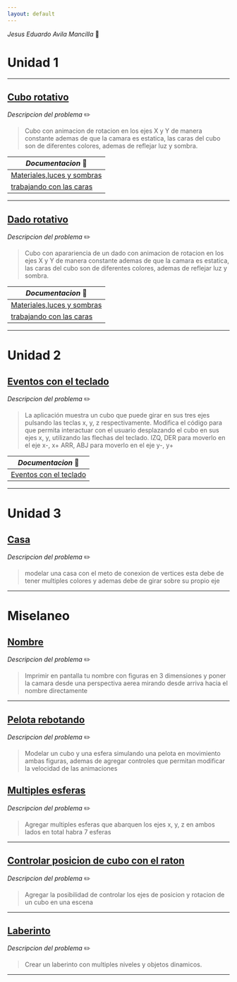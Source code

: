 ```yaml
---
layout: default
---
```


<script>window.onload = function() {
  var link = top.document.createElement("link");
  link.type = "image/x-icon";
  link.rel = "shortcut icon";
  link.href = "https://raw.githubusercontent.com/YOURMATADOR/GraficosPorComputadora1/master/docs/public/img/favicon.ico";
  top.document.getElementsByTagName("head")[0].appendChild(link);
} </script>

  _Jesus Eduardo Avila Mancilla_ :penguin:

# Unidad 1

---
## [Cubo rotativo](/caras3D/cubo.html)

_Descripcion del problema_ :pencil2:



> Cubo con animacion de rotacion en los ejes X y Y de manera constante ademas de que la camara es estatica, las caras del cubo son de diferentes colores, ademas de reflejar luz y sombra.

 _Documentacion_ :page_with_curl: | 
---------|
 [Materiales,luces y sombras](/pdf/materiales_luces_y_sombras.pdf) | 
  [trabajando con las caras](/pdf/trabajando_con_las_caras.pdf) | 
 
 ---

## [Dado rotativo](/dado/cubo.html)

_Descripcion del problema_ :pencil2:



> Cubo con aparariencia de un dado con animacion de rotacion en los ejes X y Y de manera constante ademas de que la camara es estatica, las caras del cubo son de diferentes colores, ademas de reflejar luz y sombra.

 _Documentacion_ :page_with_curl: | 
---------|
 [Materiales,luces y sombras](/pdf/materiales_luces_y_sombras.pdf) | 
  [trabajando con las caras](/pdf/trabajando_con_las_caras.pdf) | 
 
 ---

# Unidad 2

## [Eventos con el teclado](/teclado/teclado.html)

_Descripcion del problema_ :pencil2:



> La aplicación muestra un cubo que puede girar en sus tres ejes pulsando las teclas x, y, z respectivamente. Modifica el código para que permita interactuar con el usuario desplazando el cubo en sus ejes x, y, utilizando las flechas del teclado. IZQ, DER para moverlo en el eje x-, x+ ARR, ABJ para moverlo en el eje y-, y+

 _Documentacion_ :page_with_curl: | 
---------|
 [Eventos con el teclado](/pdf/teclado.pdf) | 

 ---

# Unidad 3

## [Casa](/2Den3D/casa.html)

_Descripcion del problema_ :pencil2:



> modelar una casa con el meto de conexion de vertices esta debe de tener multiples colores y ademas debe de girar sobre su propio eje

 ---

# Miselaneo 


## [Nombre](/nombre/index.html)

_Descripcion del problema_ :pencil2:



> Imprimir en pantalla tu nombre con figuras en 3 dimensiones y poner la camara desde una perspectiva aerea mirando desde arriva hacia el nombre directamente

--- 

## [Pelota rebotando](/modeloPelota/index.html)

_Descripcion del problema_ :pencil2:

> Modelar un cubo y una esfera simulando una pelota en movimiento ambas figuras, ademas de agregar controles que permitan modificar la velocidad de las animaciones

## [Multiples esferas](/multiplesEsferas/index.html)

_Descripcion del problema_ :pencil2:

> Agregar multiples esferas que abarquen los ejes x, y, z  en ambos lados en total habra 7 esferas

---

## [Controlar posicion de cubo con el raton](/control_raton/track.html)

_Descripcion del problema_ :pencil2:

> Agregar la posibilidad de controlar los ejes de posicion y rotacion de un cubo en una escena

---

## [Laberinto](/laberinto/base2.html)

_Descripcion del problema_ :pencil2:

> Crear un laberinto con multiples niveles y objetos dinamicos.


---

